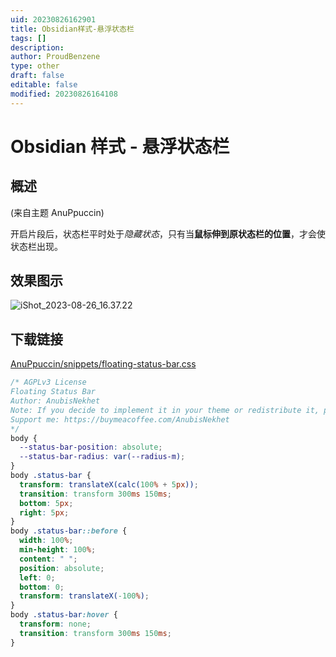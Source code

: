 ```yaml
---
uid: 20230826162901
title: Obsidian样式-悬浮状态栏
tags: []
description: 
author: ProudBenzene
type: other
draft: false
editable: false
modified: 20230826164108
---
```


# Obsidian 样式 - 悬浮状态栏

## 概述

(来自主题 AnuPpuccin)

开启片段后，状态栏平时处于*隐藏状态*，只有当**鼠标伸到原状态栏的位置**，才会使状态栏出现。

## 效果图示

![iShot_2023-08-26_16.37.22](https://cdn.pkmer.cn/images/202309010031806.gif)

## 下载链接

[AnuPpuccin/snippets/floating-status-bar.css](https://github.com/AnubisNekhet/AnuPpuccin/blob/main/snippets/floating-status-bar.css)

```css
/* AGPLv3 License
Floating Status Bar
Author: AnubisNekhet
Note: If you decide to implement it in your theme or redistribute it, please keep this comment (Especially for *certain* individuals who may try to rebrand it as their own :))
Support me: https://buymeacoffee.com/AnubisNekhet
*/
body {
  --status-bar-position: absolute;
  --status-bar-radius: var(--radius-m);
}
body .status-bar {
  transform: translateX(calc(100% + 5px));
  transition: transform 300ms 150ms;
  bottom: 5px;
  right: 5px;
}
body .status-bar::before {
  width: 100%;
  min-height: 100%;
  content: " ";
  position: absolute;
  left: 0;
  bottom: 0;
  transform: translateX(-100%);
}
body .status-bar:hover {
  transform: none;
  transition: transform 300ms 150ms;
}
```